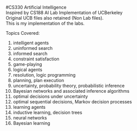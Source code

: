 #CS330 Artificial Intelligence  
Inspired by CS188 AI Lab Implementation of UCBerkeley  
Original UCB files also retained (Non Lab files).  
This is my implementation of the labs.

Topics Covered:  
1.    intelligent agents  
1.   uninformed search  
1.    informed search  
1.    constraint satisfaction  
1.    game-playing  
1.    logical agents   
1.    resolution, logic programming  
1.    planning, plan execution  
1.    uncertainty, probability theory, probabilistic inference  
1.    Bayesian networks and associated inference algorithms  
1.    optimal decisions under uncertainty  
1.    optimal sequential decisions, Markov decision processes  
1.    learning agents  
1.    inductive learning, decision trees  
1.    neural networks  
1.    Bayesian learning  
